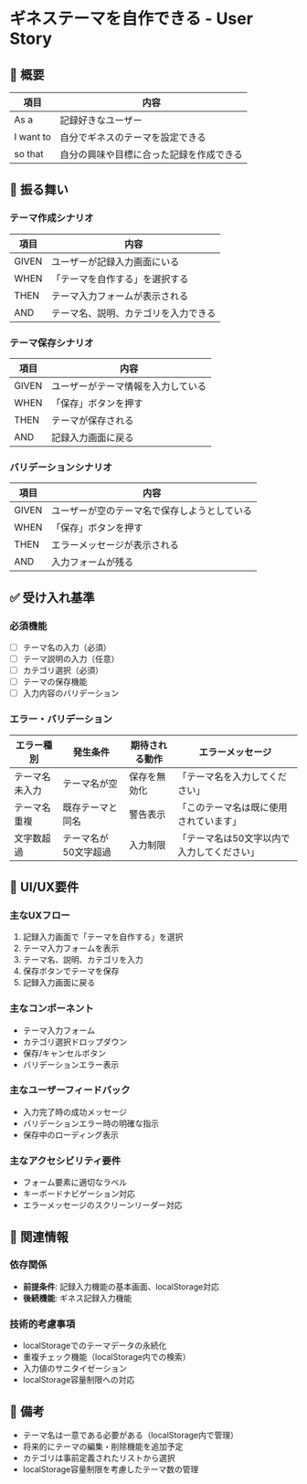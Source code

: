 # ギネステーマを自作できる - User Story

## 📖 概要

| 項目 | 内容 |
|------|------|
| As a | 記録好きなユーザー |
| I want to | 自分でギネスのテーマを設定できる |
| so that | 自分の興味や目標に合った記録を作成できる |


## 🔄 振る舞い

### テーマ作成シナリオ

| 項目 | 内容 |
|------|------|
| GIVEN | ユーザーが記録入力画面にいる |
| WHEN | 「テーマを自作する」を選択する |
| THEN | テーマ入力フォームが表示される |
| AND | テーマ名、説明、カテゴリを入力できる |

### テーマ保存シナリオ

| 項目 | 内容 |
|------|------|
| GIVEN | ユーザーがテーマ情報を入力している |
| WHEN | 「保存」ボタンを押す |
| THEN | テーマが保存される |
| AND | 記録入力画面に戻る |

### バリデーションシナリオ

| 項目 | 内容 |
|------|------|
| GIVEN | ユーザーが空のテーマ名で保存しようとしている |
| WHEN | 「保存」ボタンを押す |
| THEN | エラーメッセージが表示される |
| AND | 入力フォームが残る |


## ✅ 受け入れ基準

### 必須機能
- [ ] テーマ名の入力（必須）
- [ ] テーマ説明の入力（任意）
- [ ] カテゴリ選択（必須）
- [ ] テーマの保存機能
- [ ] 入力内容のバリデーション

### エラー・バリデーション
| エラー種別 | 発生条件 | 期待される動作 | エラーメッセージ |
|------------|----------|----------------|------------------|
| テーマ名未入力 | テーマ名が空 | 保存を無効化 | 「テーマ名を入力してください」 |
| テーマ名重複 | 既存テーマと同名 | 警告表示 | 「このテーマ名は既に使用されています」 |
| 文字数超過 | テーマ名が50文字超過 | 入力制限 | 「テーマ名は50文字以内で入力してください」 |


## 🎨 UI/UX要件

### 主なUXフロー
1. 記録入力画面で「テーマを自作する」を選択
2. テーマ入力フォームを表示
3. テーマ名、説明、カテゴリを入力
4. 保存ボタンでテーマを保存
5. 記録入力画面に戻る

### 主なコンポーネント
- テーマ入力フォーム
- カテゴリ選択ドロップダウン
- 保存/キャンセルボタン
- バリデーションエラー表示

### 主なユーザーフィードバック
- 入力完了時の成功メッセージ
- バリデーションエラー時の明確な指示
- 保存中のローディング表示

### 主なアクセシビリティ要件
- フォーム要素に適切なラベル
- キーボードナビゲーション対応
- エラーメッセージのスクリーンリーダー対応


## 🔗 関連情報

### 依存関係
- **前提条件**: 記録入力機能の基本画面、localStorage対応
- **後続機能**: ギネス記録入力機能

### 技術的考慮事項
- localStorageでのテーマデータの永続化
- 重複チェック機能（localStorage内での検索）
- 入力値のサニタイゼーション
- localStorage容量制限への対応

## 📝 備考
- テーマ名は一意である必要がある（localStorage内で管理）
- 将来的にテーマの編集・削除機能を追加予定
- カテゴリは事前定義されたリストから選択
- localStorage容量制限を考慮したテーマ数の管理 